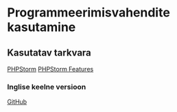 # Programmeerimisvahendite kasutamine
## Kasutatav tarkvara
[PHPStorm](https://www.jetbrains.com/phpstorm/)
[PHPStorm Features](https://www.jetbrains.com/phpstorm/features/)

### Inglise keelne versioon
[GitHub](https://github.com/elilient/pvk/blob/master/README.en.md)